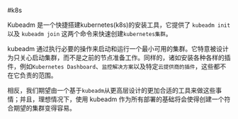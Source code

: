 #k8s

Kubeadm 是一个快捷搭建kubernetes(k8s)的安装工具，它提供了 `kubeadm init` 以及 `kubeadm join` 这两个命令来快速创建`kubernetes集群`。

kubeadm 通过执行必要的操作来启动和运行一个最小可用的集群。它特意被设计为只关心启动集群，而不是之前的节点准备工作。同样的，诸如安装各种各样的插件，例如`Kubernetes Dashboard`、`监控解决方案`以及特定`云提供商的插件`，这些都不在它负责的范围。

相反，我们期望由一个基于`kubeadm`从更高层设计的更加合适的工具来做这些事情；并且，理想情况下，使用 kubeadm 作为所有部署的基础将会使得创建一个符合期望的集群变得容易。
